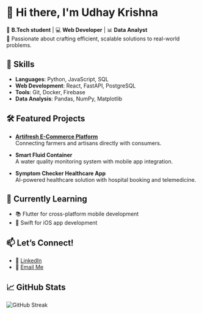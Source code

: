 # 👋 Hi there, I'm Udhay Krishna  

🚀 **B.Tech student** | 💻 **Web Developer** | 📊 **Data Analyst**  
🌟 Passionate about crafting efficient, scalable solutions to real-world problems.  

## 🔧 Skills  
- **Languages**: Python, JavaScript, SQL  
- **Web Development**: React, FastAPI, PostgreSQL  
- **Tools**: Git, Docker, Firebase  
- **Data Analysis**: Pandas, NumPy, Matplotlib  

## 🛠️ Featured Projects  
- **[Artifresh E-Commerce Platform](https://artifresh-melia3580.softr.app)**  
  Connecting farmers and artisans directly with consumers.  

- **Smart Fluid Container**  
  A water quality monitoring system with mobile app integration.  

- **Symptom Checker Healthcare App**  
  AI-powered healthcare solution with hospital booking and telemedicine.  

## 🌱 Currently Learning  
- 📚 Flutter for cross-platform mobile development  
- 🍎 Swift for iOS app development  

## 📫 Let’s Connect!  
- 💼 [LinkedIn](https://www.linkedin.com/in/udhay-krishna-432a06283)  
- 📧 [Email Me](mailto:work.udhaykrishna@gmail.com)  

## 📈 GitHub Stats  
![GitHub Streak](https://streak-stats.demolab.com/?user=udhaykrishna&theme=radical)  
